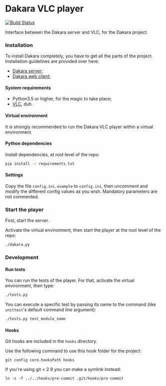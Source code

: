 # Dakara VLC player

[![Build Status](https://travis-ci.org/DakaraProject/dakara-player-vlc.svg?branch=develop)](https://travis-ci.org/DakaraProject/dakara-player-vlc)

Interface between the Dakara server and VLC, for the Dakara project.

### Installation

To install Dakara completely, you have to get all the parts of the project.
Installation guidelines are provided over here:

* [Dakara server](https://github.com/Nadeflore/dakara-server/);
* [Dakara web client](https://github.com/Nadeflore/dakara-client-web/);

#### System requirements

* Python3.5 or higher, for the magic to take place;
* [VLC](https://www.videolan.org/vlc/), duh.

#### Virtual environment

It is strongly recommended to run the Dakara VLC player within a virtual environment.

#### Python dependencies

Install dependencies, at root level of the repo:

```sh
pip install -r requirements.txt
```

#### Settings

Copy the file `config.ini.example` to `config.ini`, then uncomment and modify the different config values as you wish.
Mandatory parameters are not commented. 

### Start the player

First, start the server.

Activate the virtual environment, then start the player at the root level of the repo:

```sh
./dakara.py
```

### Development

#### Run tests

You can run the tests of the player. For that, activate the virtual environment, then type:

```sh
./tests.py
```

You can execute a specific test by passing its name to the command (like `unittest`'s default command line argument):

```sh
./tests.py test_module_name
```

#### Hooks

Git hooks are included in the `hooks` directory.

Use the following command to use this hook folder for the project:

```
git config core.hooksPath hooks
```

If you're using git < 2.9 you can make a symlink instead:

```
ln -s -f ../../hooks/pre-commit .git/hooks/pre-commit
```
